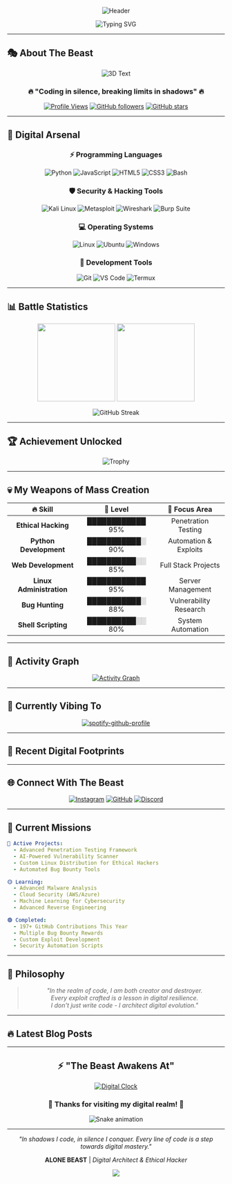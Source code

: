 <div align="center">
  
![Header](https://capsule-render.vercel.app/api?type=waving&color=gradient&customColorList=6,11,20&height=280&section=header&text=ALONE%20BEAST&fontSize=80&fontColor=fff&animation=twinkling&fontAlignY=35&desc=The%20Digital%20Architect%20🔥&descAlignY=55&descSize=25)

![Typing SVG](https://readme-typing-svg.herokuapp.com?font=Orbitron&size=35&pause=1000&color=00D9FF&center=true&vCenter=true&width=600&lines=Welcome+to+My+Digital+Realm;I+Craft+Exploits+%26+Code;Silent+Mind%2C+Loud+Code;Breaking+Limits+in+Shadows)

</div>

---

## 🎭 **About The Beast**

<div align="center">

![3D Text](https://readme-typing-svg.herokuapp.com?font=Orbitron&size=30&pause=1000&color=00D9FF&center=true&vCenter=true&width=500&height=60&lines=💀+MASTER+OF+SHADOWS+💀;🔥+CODE+WARRIOR+🔥;⚡+DIGITAL+PHANTOM+⚡;🌟+CYBER+LEGEND+🌟)

</div>

<div align="center">

### 🔥 **"Coding in silence, breaking limits in shadows"** 🔥

[![Profile Views](https://komarev.com/ghpvc/?username=hiddenghost9737&color=blueviolet&style=for-the-badge&label=PROFILE+VIEWS)](https://github.com/hiddenghost9737)
[![GitHub followers](https://img.shields.io/github/followers/hiddenghost9737?style=for-the-badge&color=orange&labelColor=black)](https://github.com/hiddenghost9737)
[![GitHub stars](https://img.shields.io/github/stars/hiddenghost9737?style=for-the-badge&color=yellow&labelColor=black)](https://github.com/hiddenghost9737)

</div>

---

## 🚀 **Digital Arsenal**

<div align="center">

### **⚡ Programming Languages**
![Python](https://img.shields.io/badge/Python-3776AB?style=for-the-badge&logo=python&logoColor=white)
![JavaScript](https://img.shields.io/badge/JavaScript-F7DF1E?style=for-the-badge&logo=javascript&logoColor=black)
![HTML5](https://img.shields.io/badge/HTML5-E34F26?style=for-the-badge&logo=html5&logoColor=white)
![CSS3](https://img.shields.io/badge/CSS3-1572B6?style=for-the-badge&logo=css3&logoColor=white)
![Bash](https://img.shields.io/badge/Bash-4EAA25?style=for-the-badge&logo=gnu-bash&logoColor=white)

### **🛡️ Security & Hacking Tools**
![Kali Linux](https://img.shields.io/badge/Kali_Linux-557C94?style=for-the-badge&logo=kali-linux&logoColor=white)
![Metasploit](https://img.shields.io/badge/Metasploit-2596CD?style=for-the-badge&logo=metasploit&logoColor=white)
![Wireshark](https://img.shields.io/badge/Wireshark-1679A7?style=for-the-badge&logo=wireshark&logoColor=white)
![Burp Suite](https://img.shields.io/badge/Burp_Suite-FF6633?style=for-the-badge&logo=burp-suite&logoColor=white)

### **💻 Operating Systems**
![Linux](https://img.shields.io/badge/Linux-FCC624?style=for-the-badge&logo=linux&logoColor=black)
![Ubuntu](https://img.shields.io/badge/Ubuntu-E95420?style=for-the-badge&logo=ubuntu&logoColor=white)
![Windows](https://img.shields.io/badge/Windows-0078D6?style=for-the-badge&logo=windows&logoColor=white)

### **🔧 Development Tools**
![Git](https://img.shields.io/badge/Git-F05032?style=for-the-badge&logo=git&logoColor=white)
![VS Code](https://img.shields.io/badge/VS_Code-007ACC?style=for-the-badge&logo=visual-studio-code&logoColor=white)
![Termux](https://img.shields.io/badge/Termux-000000?style=for-the-badge&logo=termux&logoColor=white)

</div>

---

## 📊 **Battle Statistics**

<div align="center">

<img height="180em" src="https://github-readme-stats.vercel.app/api?username=hiddenghost9737&show_icons=true&hide_border=true&count_private=true&include_all_commits=true&theme=radical&bg_color=0D1117&title_color=00D9FF&icon_color=00D9FF&text_color=FFFFFF" />

<img height="180em" src="https://github-readme-stats.vercel.app/api/top-langs/?username=hiddenghost9737&layout=compact&hide_border=true&theme=radical&bg_color=0D1117&title_color=00D9FF&text_color=FFFFFF" />

</div>

<div align="center">

![GitHub Streak](https://github-readme-streak-stats.herokuapp.com/?user=hiddenghost9737&theme=radical&hide_border=true&background=0D1117&stroke=00D9FF&ring=00D9FF&fire=FF6B6B&currStreakLabel=00D9FF)

</div>

---

## 🏆 **Achievement Unlocked**

<div align="center">

![Trophy](https://github-profile-trophy.vercel.app/?username=hiddenghost9737&theme=radical&no-frame=true&no-bg=true&margin-w=4&row=2&column=4)

</div>

---

## 💀 **My Weapons of Mass Creation**

<div align="center">

| 🔥 **Skill** | 💪 **Level** | 🎯 **Focus Area** |
|:---:|:---:|:---:|
| **Ethical Hacking** | ████████████ 95% | Penetration Testing |
| **Python Development** | ███████████░ 90% | Automation & Exploits |
| **Web Development** | ██████████░░ 85% | Full Stack Projects |
| **Linux Administration** | ████████████ 95% | Server Management |
| **Bug Hunting** | ███████████░ 88% | Vulnerability Research |
| **Shell Scripting** | ██████████░░ 80% | System Automation |

</div>

---

## 🌊 **Activity Graph**

<div align="center">

[![Activity Graph](https://github-readme-activity-graph.vercel.app/graph?username=hiddenghost9737&bg_color=0D1117&color=00D9FF&line=00D9FF&point=FF6B6B&area=true&hide_border=true)](https://github.com/hiddenghost9737)

</div>

---

## 🎵 **Currently Vibing To**

<div align="center">

[![spotify-github-profile](https://spotify-github-profile.vercel.app/api/view?uid=hiddenghost9737&cover_image=true&theme=novatorem&show_offline=true&background_color=0d1117&interchange=true&bar_color=00d9ff&bar_color_cover=false)](https://spotify-github-profile.vercel.app/api/view?uid=hiddenghost9737&redirect=true)

</div>

---

## 🔮 **Recent Digital Footprints**

<!--START_SECTION:activity-->
<!--END_SECTION:activity-->

---

## 🌐 **Connect With The Beast**

<div align="center">

[![Instagram](https://img.shields.io/badge/Instagram-E4405F?style=for-the-badge&logo=instagram&logoColor=white)](https://instagram.com/alone_beast_0010)
[![GitHub](https://img.shields.io/badge/GitHub-100000?style=for-the-badge&logo=github&logoColor=white)](https://github.com/hiddenghost9737)
[![Discord](https://img.shields.io/badge/Discord-5865F2?style=for-the-badge&logo=discord&logoColor=white)](https://discord.gg/alonebeast)

</div>

---

## 🎯 **Current Missions**

```yaml
🔴 Active Projects:
  - Advanced Penetration Testing Framework
  - AI-Powered Vulnerability Scanner  
  - Custom Linux Distribution for Ethical Hackers
  - Automated Bug Bounty Tools

🟡 Learning:
  - Advanced Malware Analysis
  - Cloud Security (AWS/Azure)
  - Machine Learning for Cybersecurity
  - Advanced Reverse Engineering

🟢 Completed:
  - 197+ GitHub Contributions This Year
  - Multiple Bug Bounty Rewards
  - Custom Exploit Development
  - Security Automation Scripts
```

---

## 💭 **Philosophy**

<div align="center">

> *"In the realm of code, I am both creator and destroyer.  
> Every exploit crafted is a lesson in digital resilience.  
> I don't just write code - I architect digital evolution."*

</div>

---

## 🔥 **Latest Blog Posts**

<!-- BLOG-POST-LIST:START -->
<!-- BLOG-POST-LIST:END -->

---

<div align="center">

## ⚡ **"The Beast Awakens At"**

[![Digital Clock](https://img.shields.io/badge/⏰_Current_Time-Loading...-blue?style=for-the-badge&logo=clockify&logoColor=white)](https://github.com/hiddenghost9737)

### 🌟 **Thanks for visiting my digital realm!** 🌟

![Snake animation](https://github.com/hiddenghost9737/hiddenghost9737/blob/output/github-contribution-grid-snake.svg)

---

*"In shadows I code, in silence I conquer. Every line of code is a step towards digital mastery."*

**ALONE BEAST** | *Digital Architect & Ethical Hacker*

<img src="https://capsule-render.vercel.app/api?type=waving&color=gradient&customColorList=6,11,20&height=100&section=footer" />

</div>
